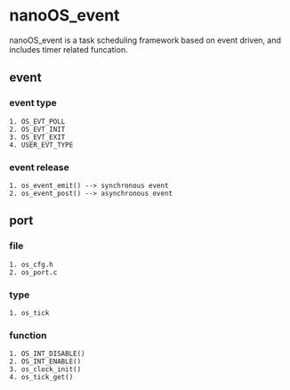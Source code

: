 # nanoOS_event

nanoOS_event is a task scheduling framework based on event driven, and includes timer related funcation.


## event

### event type
    1. OS_EVT_POLL
    2. OS_EVT_INIT
    3. OS_EVT_EXIT
    4. USER_EVT_TYPE
### event release
    1. os_event_emit() --> synchronous event
    2. os_event_post() --> asynchronous event


## port

### file
    1. os_cfg.h
    2. os_port.c
### type
    1. os_tick
### function
    1. OS_INT_DISABLE()
    2. OS_INT_ENABLE()
    3. os_clock_init()
    4. os_tick_get()


